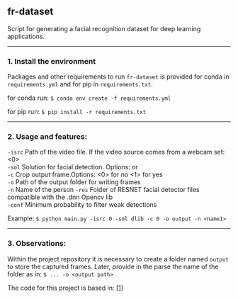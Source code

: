 ## fr-dataset
Script for generating a facial recognition dataset for deep learning applications. 

-----

### 1. Install the environment

Packages and other requirements to run `fr-dataset` is provided for conda in `requirements.yml` and for pip in `requirements.txt`.

for conda run: 
`$ conda env create -f requirements.yml`

for pip run:
`$ pip install -r requirements.txt` 

-----

### 2. Usage and features:

`-isrc` Path of the video file. If the video source comes from a webcam set: <0>  
`-sol` Solution for facial detection. Options: <dlib> or <resnet>  
`-c` Crop output frame.Options: <0> for no <1> for yes  
`-o` Path of the output folder for writing frames  
`-n` Name of the person
`-res` Folder of RESNET facial detector files compatible with the .dnn Opencv lib  
`-conf` Minimum probability to filter weak detections  

Example: `$ python main.py -isrc 0 -sol dlib -c 0 -o output -n <name1>` 

----- 

### 3. Observations:

Within the project repository it is necessary to create a folder named `output` to store the captured frames. Later, provide in the parse the name of the folder as in:
`$ ... -o <output path>` 

The code for this project is based in: [[1]](https://www.pyimagesearch.com/2018/02/26/face-detection-with-opencv-and-deep-learning/)
